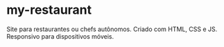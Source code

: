 # my-restaurant
Site para restaurantes ou chefs autônomos. Criado com HTML, CSS e JS. Responsivo para dispositivos móveis. 
